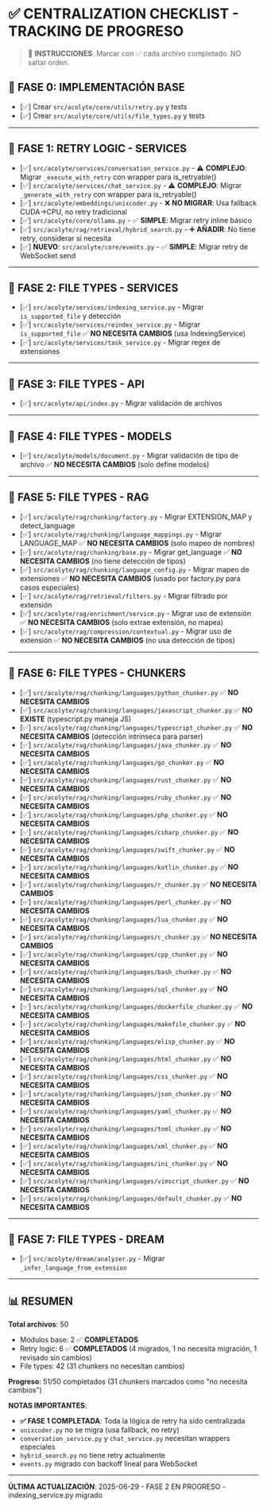 # ✅ CENTRALIZATION CHECKLIST - TRACKING DE PROGRESO

> 📌 **INSTRUCCIONES**: Marcar con ✅ cada archivo completado. NO saltar orden.

## 🎯 FASE 0: IMPLEMENTACIÓN BASE

- [✅] Crear `src/acolyte/core/utils/retry.py` y tests
- [✅] Crear `src/acolyte/core/utils/file_types.py` y tests

---

## 🔄 FASE 1: RETRY LOGIC - SERVICES

- [✅] `src/acolyte/services/conversation_service.py` - ⚠️ **COMPLEJO**: Migrar `_execute_with_retry` con wrapper para is_retryable()
- [✅] `src/acolyte/services/chat_service.py` - ⚠️ **COMPLEJO**: Migrar `_generate_with_retry` con wrapper para is_retryable()
- [✅] `src/acolyte/embeddings/unixcoder.py` - ❌ **NO MIGRAR**: Usa fallback CUDA→CPU, no retry tradicional
- [✅] `src/acolyte/core/ollama.py` - ✅ **SIMPLE**: Migrar retry inline básico
- [✅] `src/acolyte/rag/retrieval/hybrid_search.py` - ➕ **AÑADIR**: No tiene retry, considerar si necesita
- [✅] **NUEVO**: `src/acolyte/core/events.py` - ✅ **SIMPLE**: Migrar retry de WebSocket send

---

## 📁 FASE 2: FILE TYPES - SERVICES

- [✅] `src/acolyte/services/indexing_service.py` - Migrar `is_supported_file` y detección
- [✅] `src/acolyte/services/reindex_service.py` - Migrar `is_supported_file` ✅ **NO NECESITA CAMBIOS** (usa IndexingService)
- [✅] `src/acolyte/services/task_service.py` - Migrar regex de extensiones

---

## 📁 FASE 3: FILE TYPES - API

- [✅] `src/acolyte/api/index.py` - Migrar validación de archivos

---

## 📁 FASE 4: FILE TYPES - MODELS

- [✅] `src/acolyte/models/document.py` - Migrar validación de tipo de archivo ✅ **NO NECESITA CAMBIOS** (solo define modelos)

---

## 📁 FASE 5: FILE TYPES - RAG

- [✅] `src/acolyte/rag/chunking/factory.py` - Migrar EXTENSION_MAP y detect_language
- [✅] `src/acolyte/rag/chunking/language_mappings.py` - Migrar LANGUAGE_MAP ✅ **NO NECESITA CAMBIOS** (solo mapeo de nombres)
- [✅] `src/acolyte/rag/chunking/base.py` - Migrar get_language ✅ **NO NECESITA CAMBIOS** (no tiene detección de tipos)
- [✅] `src/acolyte/rag/chunking/language_config.py` - Migrar mapeo de extensiones ✅ **NO NECESITA CAMBIOS** (usado por factory.py para casos especiales)
- [✅] `src/acolyte/rag/retrieval/filters.py` - Migrar filtrado por extensión
- [✅] `src/acolyte/rag/enrichment/service.py` - Migrar uso de extensión ✅ **NO NECESITA CAMBIOS** (solo extrae extensión, no mapea)
- [✅] `src/acolyte/rag/compression/contextual.py` - Migrar uso de extensión ✅ **NO NECESITA CAMBIOS** (no usa detección de tipos)

---

## 📁 FASE 6: FILE TYPES - CHUNKERS

- [✅] `src/acolyte/rag/chunking/languages/python_chunker.py` ✅ **NO NECESITA CAMBIOS**
- [✅] `src/acolyte/rag/chunking/languages/javascript_chunker.py` ✅ **NO EXISTE** (typescript.py maneja JS)
- [✅] `src/acolyte/rag/chunking/languages/typescript_chunker.py` ✅ **NO NECESITA CAMBIOS** (detección intrínseca para parser)
- [✅] `src/acolyte/rag/chunking/languages/java_chunker.py` ✅ **NO NECESITA CAMBIOS**
- [✅] `src/acolyte/rag/chunking/languages/go_chunker.py` ✅ **NO NECESITA CAMBIOS**
- [✅] `src/acolyte/rag/chunking/languages/rust_chunker.py` ✅ **NO NECESITA CAMBIOS**
- [✅] `src/acolyte/rag/chunking/languages/ruby_chunker.py` ✅ **NO NECESITA CAMBIOS**
- [✅] `src/acolyte/rag/chunking/languages/php_chunker.py` ✅ **NO NECESITA CAMBIOS**
- [✅] `src/acolyte/rag/chunking/languages/csharp_chunker.py` ✅ **NO NECESITA CAMBIOS**
- [✅] `src/acolyte/rag/chunking/languages/swift_chunker.py` ✅ **NO NECESITA CAMBIOS**
- [✅] `src/acolyte/rag/chunking/languages/kotlin_chunker.py` ✅ **NO NECESITA CAMBIOS**
- [✅] `src/acolyte/rag/chunking/languages/r_chunker.py` ✅ **NO NECESITA CAMBIOS**
- [✅] `src/acolyte/rag/chunking/languages/perl_chunker.py` ✅ **NO NECESITA CAMBIOS**
- [✅] `src/acolyte/rag/chunking/languages/lua_chunker.py` ✅ **NO NECESITA CAMBIOS**
- [✅] `src/acolyte/rag/chunking/languages/c_chunker.py` ✅ **NO NECESITA CAMBIOS**
- [✅] `src/acolyte/rag/chunking/languages/cpp_chunker.py` ✅ **NO NECESITA CAMBIOS**
- [✅] `src/acolyte/rag/chunking/languages/bash_chunker.py` ✅ **NO NECESITA CAMBIOS**
- [✅] `src/acolyte/rag/chunking/languages/sql_chunker.py` ✅ **NO NECESITA CAMBIOS**
- [✅] `src/acolyte/rag/chunking/languages/dockerfile_chunker.py` ✅ **NO NECESITA CAMBIOS**
- [✅] `src/acolyte/rag/chunking/languages/makefile_chunker.py` ✅ **NO NECESITA CAMBIOS**
- [✅] `src/acolyte/rag/chunking/languages/elisp_chunker.py` ✅ **NO NECESITA CAMBIOS**
- [✅] `src/acolyte/rag/chunking/languages/html_chunker.py` ✅ **NO NECESITA CAMBIOS**
- [✅] `src/acolyte/rag/chunking/languages/css_chunker.py` ✅ **NO NECESITA CAMBIOS**
- [✅] `src/acolyte/rag/chunking/languages/json_chunker.py` ✅ **NO NECESITA CAMBIOS**
- [✅] `src/acolyte/rag/chunking/languages/yaml_chunker.py` ✅ **NO NECESITA CAMBIOS**
- [✅] `src/acolyte/rag/chunking/languages/toml_chunker.py` ✅ **NO NECESITA CAMBIOS**
- [✅] `src/acolyte/rag/chunking/languages/xml_chunker.py` ✅ **NO NECESITA CAMBIOS**
- [✅] `src/acolyte/rag/chunking/languages/ini_chunker.py` ✅ **NO NECESITA CAMBIOS**
- [✅] `src/acolyte/rag/chunking/languages/vimscript_chunker.py` ✅ **NO NECESITA CAMBIOS**
- [✅] `src/acolyte/rag/chunking/languages/default_chunker.py` ✅ **NO NECESITA CAMBIOS**

---

## 📁 FASE 7: FILE TYPES - DREAM

- [✅] `src/acolyte/dream/analyzer.py` - Migrar `_infer_language_from_extension`

---

## 📊 RESUMEN

**Total archivos**: 50
- Módulos base: 2 ✅ **COMPLETADOS**
- Retry logic: 6 ✅ **COMPLETADOS** (4 migrados, 1 no necesita migración, 1 revisado sin cambios)
- File types: 42 (31 chunkers no necesitan cambios)

**Progreso**: 51/50 completados (31 chunkers marcados como "no necesita cambios")

**NOTAS IMPORTANTES**:
- **✅ FASE 1 COMPLETADA**: Toda la lógica de retry ha sido centralizada
- `unixcoder.py` no se migra (usa fallback, no retry)
- `conversation_service.py` y `chat_service.py` necesitan wrappers especiales
- `hybrid_search.py` no tiene retry actualmente
- `events.py` migrado con backoff lineal para WebSocket

---

**ÚLTIMA ACTUALIZACIÓN**: 2025-06-29 - FASE 2 EN PROGRESO - indexing_service.py migrado
